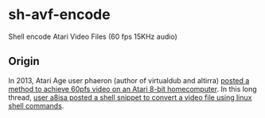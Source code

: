 # sh-avf-encode
Shell encode Atari Video Files (60 fps 15KHz audio)

## Origin
In 2013, Atari Age user phaeron (author of virtualdub and altirra) [posted a method to achieve 60pfs video on an Atari 8-bit homecomputer](https://atariage.com/forums/topic/211689-60-fps-video-using-side-2/). In this long thread, [user a8isa posted a shell snippet to convert a video file using linux shell commands](https://atariage.com/forums/topic/211689-60-fps-video-using-side-2/?do=findComment&comment=3841921).
